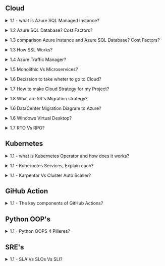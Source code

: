 ## Cloud

<a name="Cloud Migration"></a>

<details>
<summary>1.1 - what is Azure SQL Managed Instance?</summary><br><b>

Azure SQL Managed Instance
Designed for: Easy migration of on-premises SQL Server workloads to Azure with minimal changes—ideal for organizations wanting high compatibility with full SQL Server features.

Compatibility: Nearly 100% compatible with on-prem SQL Server, supporting cross-database queries, SQL Agent jobs, CLR integration, and more advanced capabilities not available in Azure SQL Database.

Control: More control over instance-level settings, network isolation (native VNet integration), and advanced security options—similar experience to managing on-prem SQL but without OS access.

Best for: Lift-and-shift migrations, applications that need legacy features, or complex SQL workloads needing broad SQL Server support.

Cost: Higher than Azure SQL Database, but often more cost-effective than running a full VM for complex/multiple databases.

Networking: Access via private virtual network only.

Deployment: Suited for customers with substantial SQL workloads requiring instance-scoped features and broader SQL Server compatibility.

</b></details>


<details>
<summary>1.2 Azure SQL Database? Cost Factors?</summary><br><b>


Azure SQL Database
Designed for: Modern, cloud-native applications that require a fully managed, scalable, and highly available relational database.

Compatibility: Supports most SQL Server features needed for typical applications—but does not support all instance-level or integration features (no cross-database queries, no SQL Agent, for example).

Simplicity & Scalability: Quick to provision; offers options like single databases and elastic pools, easy to scale up/down based on demand.

Best for: New app development, SaaS, web apps, and transactional workloads that don’t need full legacy SQL Server functions.

Cost: Generally less expensive than Managed Instance. Pay for only the resources you use.

Networking: Public and private connection options.

Deployment: Perfect for serverless use cases and companies needing rapid scalability with minimal administrative overhead.

Managed Instance is considerably more expensive for the same compute/storage, but justifies this with advanced compatibility and features for large, complex or legacy workloads.

Azure SQL Database is less costly and more flexible for scaling out hundreds/thousands of databases, especially with elastic pools and serverless compute.

Both offer licensing/commitment discounts and backup/retention as line items; storage costs are similar.

</b></details>

<details>
<summary>1.3 comparison Azure Instance and Azure SQL Database? Cost Factors? </summary><br><b>

Summary Table
Feature	Azure SQL Managed Instance	Azure SQL Database
Compatibility	Near-complete SQL Server	Most SQL features
Instance-level Features	Yes	No
Cross-database Queries	Yes	No
Network Isolation	VNet only	VNet & public options
Best for	Lift-and-shift, complex/legacy	New, cloud-native
Scalability	High (instance-level)	High (db-level)
Cost	Higher	Lower
Bottom line:

Choose Managed Instance for full SQL Server compatibility or migration with complex needs.

Choose Azure SQL Database for new cloud-first apps, microservices, or simple/medium workloads where cost, simplicity, and fast scaling matter most.

Hybrid and migration scenarios often start with Managed Instance for compatibility and then refactor toward Azure SQL Database for cost and modern agility.

</b></details>

<details>
<summary>1.3 How SSL Works? </summary><br><b>
  
When a client initiates a connection, it requests a secure (SSL/TLS) session.

The server presents its SSL certificate, issued by a trusted Certificate Authority (CA).

The client validates the server's certificate to establish authenticity and trust.

Both client and server negotiate encryption algorithms and session keys.

Data sent between client and server is encrypted using these keys, preventing eavesdropping or tampering.

Summary of SSL Steps in a Database Environment:

Client connects; requests SSL/TLS.

Server presents certificate; client validates it.

Both negotiate encryption method and key.

All communication in the session is encrypted.

</b></details>

<details>
<summary>1.4 Azure Traffic Manager? </summary><br><b>

Azure Traffic Manager is a DNS-based global traffic load balancer that enables you to distribute incoming traffic across multiple geographically dispersed endpoints, such as Azure regions, on-premises sites, or other cloud services. It directs client requests to the best available endpoint based on configurable traffic-routing methods, health monitoring, and failover policies.

Key Features of Azure Traffic Manager:
Global DNS-based traffic routing: Client DNS queries are resolved to the most appropriate service endpoint.

Multiple routing methods: Priority, weighted, performance (lowest latency), geographic, multi-value, and subnet-based routing to tailor traffic flow.

Health monitoring: Continuously checks the health of each endpoint and automatically removes unhealthy endpoints from rotation.

High availability and failover: In case of endpoint or even entire region failures, traffic is rerouted automatically to healthy endpoints to ensure service continuity.

Works with Azure and external/non-Azure endpoints: Can route traffic across cloud regions or on-premises infrastructure.

Improves performance: By directing users to the closest or best-performing endpoint globally, it reduces latency and enhances user experience.

Azure Traffic Manager is a global DNS-based traffic load balancer that controls how user traffic is distributed across multiple application endpoints (which can be in Azure, other clouds, or on-premises). It works by intercepting DNS queries for your application’s domain and responding with the IP address of the best endpoint based on configured traffic-routing rules and endpoint health.

Here’s how Azure Traffic Manager works in detail:

DNS-Level Operation:
Traffic Manager functions at the DNS layer (Application Layer/Layer 7). When a user tries to access your service, their device asks its DNS resolver to translate your domain name into an IP address.

DNS Query Resolution Process:

The client’s DNS resolver recursively queries authoritative DNS servers.

When the request reaches Azure Traffic Manager's DNS servers, Traffic Manager decides which endpoint to respond with based on:

Endpoint health (unhealthy endpoints are excluded).

The traffic-routing method you configured (e.g., priority, weighted, performance, geographic).

</b></details>

<details>
<summary>1.5 Monolithic Vs Microservices? </summary><br><b>
Monolithic Architecture
A single, unified application where all components (UI, business logic, data access) are tightly integrated and run as one unit.

Typically has a single codebase and a centralized database.

Easier to develop initially and simpler to deploy as just one package.

Components communicate internally through shared memory, resulting in faster communication.

Updating one part often requires redeploying the entire application.

Scaling is done by replicating the whole application, which can be inefficient.

Risk of a single point of failure affecting the entire system.

Best suited for simple, smaller applications or where rapid initial development is prioritized.

Microservices Architecture
The application is broken into small, independent, loosely coupled services, each handling a specific business function.

Each microservice has its own codebase, deployment, and often its own database.

Services communicate over networks, usually via APIs, which adds some latency.

Offers independent deployment and scaling of services, enabling efficient resource use.

Easier to update and maintain individual components without affecting the entire system.

Supports technological diversity, letting teams choose different languages or frameworks per service.

More complex to design, develop, debug, and manage due to distributed nature.

Better fault isolation—failure in one service usually does not bring down the whole application.

Ideal for large, complex, scalable applications needing flexibility and continuous delivery.

Summary Table
Aspect	Monolithic Architecture	Microservices Architecture
Structure	Single unified codebase & deployment	Multiple independent, loosely coupled services
Development	Initially simpler; later more complex to maintain	Complex initially; easier to maintain over time
Deployment	Single deployment unit	Independent deployment per service
Scalability	Scale entire application	Scale services independently
Technology Flexibility	Limited—one tech stack for entire app	High—choose best tech per service
Fault Tolerance	Single point of failure potential	Failure isolated to individual service
Communication	Internal, faster (shared memory)	Network calls, may introduce latency
Maintenance	Difficult as app grows	Easier with modularity and autonomy
Best For	Small to medium apps with less complexity	Large, complex, evolving applications
Choosing between the two depends on the application's size, complexity, scalability needs, team expertise, and business goals. Monolithic suits simpler, smaller apps or when rapid development is essential. Microservices excel at supporting large-scale, complex systems requiring flexibility, resilience, and frequent updates.

This distinction helps in designing modern, scalable, and maintainable software based on specific organizational contexts and future growth plans.
</b></details>

<details>
<summary>1.6 Decission to take wheter to go to Cloud? </summary><br><b>

Deciding between a traditional data center and cloud infrastructure depends on multiple critical factors:

1. Cost Structure
Data Center: High upfront capital for hardware, facilities, and staff, plus ongoing maintenance and energy costs. Economies of scale are only achieved at high, consistent utilization rates.

Cloud: No upfront hardware investment; pay-as-you-go for only what you use. Operational expenses can scale with business needs, but costs may become unpredictable with spikes in usage.

2. Scalability and Flexibility
Data Center: Scaling requires physical expansion, planning, hardware procurement, and time (often months). Capacity is fixed once provisioned, risking both over- and under-utilization.

Cloud: Resources can scale up or down instantly and in small increments, fitting variable or unpredictable workloads and enabling rapid experimentation or global reach.

3. Control, Customization, and Security
Data Center: Full control and visibility over hardware, software, network, and security. Suits organizations with strict compliance/regulatory, latency, or data residency needs.

Cloud: Security and configuration are shared with the provider. Modern cloud platforms offer robust security, but some organizations require direct oversight only possible on-premises. Custom hardware or deep system tuning is easier with traditional data centers.

4. Compliance and Regulatory Requirements
Data Center: Easier to physically secure data and demonstrate compliance in highly regulated sectors (finance, healthcare, government).

Cloud: Major providers possess numerous certifications, but highly specific or national standards may still require physical control only achievable on-premises.

5. Performance, Latency, and Availability
Data Center: Dedicated resources and network may yield lower and more predictable latency. Better for applications needing close-to-the-metal performance.

Cloud: Performance is usually high but can fluctuate due to shared infrastructure. High availability, redundancy, and disaster recovery come built-in, but at premium pricing.

6. Staffing and Operational Burden
Data Center: Needs specialized in-house staff for monitoring, upgrades, support, and security.

Cloud: Reduces staff needs since the provider manages physical hardware, much of the routine maintenance, and basic security.

7. Deployment and Resource Provisioning Speed
Data Center: New environments take time—install hardware, configure networks, etc.

Cloud: Provision new resources and services in minutes, accelerating project delivery and recovery from failures.

In summary:

Prefer cloud for agility, scalability, lower upfront costs, and rapidly changing or unpredictable workloads.

Choose data center if your organization must have close control, strict compliance, extreme customization, or already owns substantial infrastructure.

Hybrid approaches are increasingly popular, blending the predictability and control of data centers with the flexibility and global scalability of cloud platforms.

</b></details>

<details>
<summary>1.7 How to make Cloud Strategy for my Project? </summary><br><b>

1. How much I have time
2. Whether my App is stratigic? ( life time of an App, if it's not stratigic App then rehost )
3. Total Cost of Ownership by time and ROI
4. My Project Budget
5. Company Strategy ( IAAS/PAAS/SAAS )
6. Effort ( Low/Midium/high )
7. Spinkling --- Trim unused data first
8. Discover -  
   7.1 What App? --- ( Understand the type of App )  
   7.2 Performance? --- ( Right Sizing )  
   7.3 Dependencies? --- ( Grouping all the related service including monitoring )  
   7.4 App Value? --- ( Target Service )  
9. Asses:  
   8.1 Understand the type of App  
   8.2 Right Sizing  
   8.3 Grouping  
   8.4 Target Service  
10. Migrate  
   9.1 Plan ( Test Migration / Fail Back / Online/OffLine / Downtime / Notification / Intimation / Collaboration / Chnage Plan / CR's )  
   9.2 Migrate  
11. Optimize   

</b></details>


<details>
<summary> 1.8 What are 5R's Migration strategy? </summary><br><b>


5R's
1. Rehost - No Code Change ( life time of an App, if it's not stratigic App then rehost )
2. Refactor ( PAAS ) - No Code Changing - may be we want to avail some fetures of cloud, may be db instead of postgress Azuure Mysql data
3. Re-archietect - ( Changing DB, Code change, changing my application, shift to vm based app to container / Servreless etc )
4. Rebuild - ( To many changes then - Build from Scratch )
5. Replace
5R's Based on Effor level ( Low/Midium/high )
   
</b></details>

<details>
<summary>1.6 DataCenter Migration Diagram to Azure? </summary><br><b>
Summary
RTO tells you how long you can afford for your system to be down.
RPO tells you how much data loss is tolerable if a failure happens.

<img width="1500" height="1000" alt="image" src="https://github.com/user-attachments/assets/c711af62-f5da-413e-bf07-edaa2760fc26" />
<img width="740" height="338" alt="Screenshot 2025-08-13 at 1 14 02 AM" src="https://github.com/user-attachments/assets/8cbd6e18-e646-4aed-9f47-640b400d6e7f" />

Windows Virtual Desktop
Azure VMWare Service
Azure Kubernetes Service

</b></details>


<details>
<summary>1.6 Windows Virtual Desktop? </summary><br><b>

  
Windows Virtual Desktop, now known as Azure Virtual Desktop (AVD), is a comprehensive cloud-based desktop and application virtualization service provided by Microsoft on the Azure platform. It lets organizations securely deliver virtualized Windows desktops and remote applications to users anywhere, leveraging the scalability and reliability of Azure cloud infrastructure.

Key Features
Multi-Session & Single-Session: Run multiple user sessions on a single Windows 11 or Windows 10 Enterprise VM (exclusive in Azure), optimizing costs and resource usage. Alternatively, you can provide single-user desktops for a personal experience.

Full Desktop or Apps: Publish entire desktops or individual apps (RemoteApps) to users, depending on organizational needs.

Broad Device Support: Access virtual desktops from almost any device via Remote Desktop clients or web browsers, including Windows, Mac, iOS, Android, and even thin clients.

Simplified Management: Centralized, unified management for deploying desktops, apps, and updates; scalable configuration without running on-premises gateways or brokers.

Optimized for Microsoft 365: Enhanced experience and performance for Microsoft 365 Apps for enterprise in multi-user scenarios.

Hybrid & On-Prem Integration: Supports hybrid environments to connect on-premises infrastructure with Azure-based virtual desktops.

Security: Secure connections (TLS), integration with Azure Active Directory, multi-factor authentication, and management of user roles and access.

Cost Management: Pay-as-you-go pricing for consumed Azure VM and storage resources; autoscale features to match user demand and control costs.

How Windows/Azure Virtual Desktop Works
Deployment: Set up host pools (collections of Azure VMs) that serve as session hosts for virtual desktops and apps.

User Authentication: Uses Azure Active Directory (AAD) for authentication and authorization.

Connection: Users log in from any supported device and connect via secure Remote Desktop Protocol (RDP) sessions to their virtual desktops or apps.

Session Management: Supports both persistent (personal) and non-persistent (pooled) desktop experiences to suit different user profiles and business needs.

Monitoring and Scaling: Integrated tools for monitoring usage, health, and performance, plus built-in auto-scaling for maximum efficiency.

Common Use Cases
Remote workforce enablement

BYOD (Bring Your Own Device) scenarios

Secure access for contractors/third parties

Disaster recovery and business continuity

Legacy application hosting and modernization

Advantages
Rapid deployment and scaling of desktop environments

Reduce hardware overhead and administrative burden

Native support for Windows 11/10 multi-session and legacy Windows Server applications

Easy integration with existing Microsoft licensing

In summary:
Azure (Windows) Virtual Desktop empowers organizations to deliver secure, scalable, and flexible Windows desktop experiences from the Azure cloud, supporting modern remote work, application compatibility, and efficient IT operations.

Related
How does Azure Virtual Desktop enhance remote desktop security and scalability
What are the cost benefits of using multi-session Windows 11 in Azure Virtual Desktop
How do Persistent and Non-Persistent WVD modes impact user experience and management
What are the main differences between Azure Virtual Desktop and Windows 365
How can I migrate existing RDS deployments to Azure Virtual Desktop efficiently

</b></details>

<details>
<summary>1.7 RTO Vs RPO? </summary><br><b>
  
<img width="1001" height="471" alt="image" src="https://github.com/user-attachments/assets/7f651290-1908-4b8d-804e-b12b855ec80a" />

</b></details>

## Kubernetes

<a name="Kubernetes Interview"></a>

<details>
<summary>1.1 - what is Kubernetes Operator and how does it works?</summary><br><b>

A Kubernetes Operator is a powerful mechanism to automate application-specific operations in clusters, making it easier to deploy, manage, and scale stateful or complex software on Kubernetes with the reliability and repeatability expected of cloud-native infrastructure.

Why Use Operators?
Declarative management: Interact with apps through familiar kubectl commands, just like built-in resources.

Consistency: Repeatable, automated operational workflows reduce human error.

Advanced automation: Handles both Day 1 (install/configure) and Day 2 (update/backup/restore) operations.

Key Concepts
Custom Resources (CRs) and CRDs: Operators introduce Custom Resource Definitions (CRDs), allowing you to define and manage custom application objects in your cluster, using standard Kubernetes APIs and tools.

Controller Logic: The operator runs a control loop, constantly monitoring the actual state of an application and its components in the cluster, and acting to reconcile it with the desired state specified in the custom resource.

Automation: Operators can automate complex tasks such as installation, configuration, upgrades, scaling, backups, restoration, failure recovery, and even custom workflows for stateful applications.

Extensibility: They allow you to extend Kubernetes beyond built-in resources, packaging domain-specific knowledge for managing sophisticated software systems (e.g., databases, queues, monitoring systems) as if each were a first-class Kubernetes object.

Example Use Cases
Auto-deploying and scaling databases like PostgreSQL or MongoDB.

Orchestrating periodic backups and handling disaster recovery.

Rolling out software upgrades and schema migrations safely.
</b></details>

<details>
<summary>1.1 - Kubernetes Services, Explain each?</summary><br><b>
In Kubernetes, a Service is a fundamental concept that defines a logical set of Pods and a policy for accessing them. Pods are ephemeral, meaning they can be created, destroyed, and replaced at any time, leading to a constant change in their IP addresses. A Service provides a stable, persistent network endpoint (a stable IP address and DNS name) that other applications can use to communicate with the Pods, regardless of their individual IP addresses.

Here are the main types of Kubernetes Services:

1. ClusterIP (Default)
Definition: This is the default and most common Service type. It exposes the Service on a cluster-internal IP address.

Access: The Service is only reachable from within the Kubernetes cluster. It is not accessible from the outside.

Use Case: Ideal for internal communication between different components of your application, such as a frontend talking to a backend service.

2. NodePort
Definition: This type of Service exposes the application on a static port on each Node's IP address.

Access: The Service is accessible from outside the cluster by connecting to any of the cluster Nodes on the specified NodePort (e.g., NodeIP:NodePort).

Use Case: Useful for simple external access to your application, especially in development or testing environments, or when you want to use your own load balancer.

3. LoadBalancer
Definition: This Service type is an extension of NodePort. It provisions an external load balancer from a supported cloud provider (like AWS, GCP, or Azure) and assigns a public IP address to the Service.

Access: External clients can access the Service using the public IP address provided by the cloud provider's load balancer. The traffic is then routed to the Pods.

Use Case: The most common way to expose an application to the internet in a production environment, as it provides high availability and traffic distribution.

4. ExternalName
Definition: An ExternalName Service maps a Service to a DNS name. It does not create any proxying, load balancing, or internal IP address.

Access: When a client in the cluster makes a request to the Service's DNS name, the Kubernetes DNS service returns a CNAME record to the external name.

Use Case: Used to provide a simple, internal alias for an external service (e.g., a database running outside the cluster or a service in a different namespace).

5. Headless
Definition: A "headless" Service is a special case of a Service that does not get a stable ClusterIP.

Access: Instead of a single ClusterIP, the Kubernetes DNS service returns the IP addresses of all the Pods that the Service selects. This allows clients to connect directly to the Pods.

Use Case: Useful for stateful applications or when you need direct control over which Pod to connect to, such as for a database cluster where each replica needs to be addressed individually.
</b></details>

<details>
  
<summary>1.1 - Karpentar Vs Cluster Auto Scaller?</summary><br><b>

Cluster autoscaller 
Pods (VPA + HPA declaired full) -> Call API of auto-scaller Pool -> Node Pool -> Instance Service (EC2) --- Conclussion Time Consuming

Karpentar
Pods (VPA + HPA declaired full) -> Call API Instance Service (EC2) --- Conclussion Time saver than Cluster AutoScaller

Cluster Autoscaller always need same configuration EC2 Instance
where as in Karpenter we can call any size of EC2 instatance into Kubernetes Cluster Pool.

Karpentar provides prometheus metrics hence it;s provide certain level of visibility. 

Karpentar deployed several CRDsfrom it's Helm

NodeClass
- EC2NodeClass - AWS - To Map each Node in NodePool available in the each Node Porovide.
- AKSNodeClass - Azure 
- ECSNodeClass - Alibaba
NodePool - is refereing to NodeClass allwing Karpenter to doing task properly
- It has certain level of config for kubelet how should it behave refering maximum number pods or restrict resource size etc.
- But most important it help to create NodePool on which define its type of Nodes we are looking for depending on NodePool Node.
NodeClaim - 
- Karpenter will create or delete the Node depending on the demand by Pod or the Cluster.
- Karpenter Pod (demand) -> NodeClaim -> Karpenter -> EC2 -> Karpenter -> Node (Update) 
Karpenter will disrupt Node depending on "Epmty" / "UnderUtilize" / "Drifted"

Ref: https://www.youtube.com/watch?v=THj__UYiq90

</b></details>

 
## GiHub Action

<a name="GitHub Action"></a>

<details>

<summary>1.1 - The key components of GitHub Actions?</summary><br><b>

Workflow: A workflow is a YAML-defined automated process stored in the .github/workflows/ directory of your repository. It consists of one or more jobs and can be triggered by specific events (like push, pull_request), manually, or on a schedule. Multiple workflows can exist per repository, each handling different automation tasks.

Event (Trigger): An event is any activity that occurs in your repository, such as a code push, pull request, issue creation, or a scheduled timer. Events are what initiate (trigger) the workflows.

Job: A job is a set of steps that run in the same environment (runner), either sequentially or in parallel with other jobs. Jobs can be dependent on each other or run independently, providing workflow flexibility.

Step: Steps are individual tasks or command executions within a job. Each step might run a shell script or invoke an action. Steps within a job share the same runner and environment, allowing them to pass data between each other.

Action: An action is a pre-built, reusable code package that performs a specific task within a workflow—for example, checking out your code, setting up Node.js, or sending notifications. Actions can be used from the GitHub Marketplace or custom-developed for your needs.

Runner: The runner is the machine (virtual or self-hosted) that executes the jobs in your workflows. GitHub provides hosted runners on Linux, Windows, and macOS, or you can configure your own self-hosted runners for custom needs.

Artifacts: Files or directories (such as build results, logs, or reports) created and uploaded at the end of a job/run, allowing you to access and use job outputs later in the pipeline.

Secrets: Encrypted environment variables (like API keys, tokens, passwords) that can be used securely within workflows. These are managed via GitHub’s settings and exposed only at runtime.

Together, these components enable the automation of build, test, deployment, and other software lifecycle tasks directly in your GitHub repository, with powerful flexibility and integration options.

Related
What are the core components that make up a GitHub Action workflow
How do jobs and steps interact within a GitHub Action
Why are reusable actions important for workflow efficiency
How do GitHub-hosted and self-hosted runners differ in executing workflows
What role does event triggering play in initiating a GitHub Action

</b></details>

## Python OOP's

<a name="Python OOP's"></a>

<details>

<summary>1.1 - Python OOPS 4 Pilleres?</summary><br><b>

Object-Oriented Programming (OOP) is a core concept in Python, and interview questions often revolve around its principles and practical application. Here's a breakdown of key topics you should be prepared to discuss:

1. The Four Pillars of OOP

Encapsulation: The concept of bundling data (attributes) and methods that operate on that data into a single unit (a class). It involves controlling access to the internal state of an object to prevent direct modification.

Inheritance: A mechanism for creating a new class (a subclass) from an existing class (a superclass). The subclass inherits the attributes and methods of the superclass, promoting code reuse.

Polymorphism: The ability of an object to take on many forms. In Python, this often refers to method overriding (a subclass providing its own implementation of a method defined in its superclass) or how a single operator (like +) can behave differently with different data types (e.g., adding numbers vs. concatenating strings).

Abstraction: The process of simplifying complex reality by modeling classes based on essential properties and behaviors, while hiding unnecessary details. This is often achieved using abstract classes and methods, which are meant to be subclassed and implemented.

<img width="1398" height="511" alt="Screenshot 2025-08-14 at 12 06 27 PM" src="https://github.com/user-attachments/assets/0976beb2-2327-4c94-b533-dab19c36e9ef" />
<img width="1433" height="783" alt="Screenshot 2025-08-14 at 12 06 57 PM" src="https://github.com/user-attachments/assets/a038f878-5da9-47d0-a88a-2d90395378d5" />
<img width="1363" height="792" alt="Screenshot 2025-08-14 at 12 07 12 PM" src="https://github.com/user-attachments/assets/a6452a20-55d3-47ed-ab64-37ccef01fb0c" />

<img width="1417" height="781" alt="Screenshot 2025-08-14 at 12 07 34 PM" src="https://github.com/user-attachments/assets/e0ef3da5-98ab-4744-946c-0723a6740310" />
<img width="1419" height="777" alt="Screenshot 2025-08-14 at 12 07 54 PM" src="https://github.com/user-attachments/assets/e9757f80-1390-40ce-8f90-8b4de61fb8a3" />
</b></details>

## SRE's

<a name="SRE's"></a>

<details>

<summary>1.1 - SLA Vs SLOs Vs SLI?</summary><br><b>
1. SLA – Service Level Agreement
What it is: A formal, legally binding contract between a service provider and a customer that specifies measurable service commitments (e.g., 99.9% uptime, 1-hour ticket response, etc.) and the consequences if they’re not met (like service credits or penalties).

Audience: Customers, legal/business teams, service provider.

Implication: SLA violations usually result in financial or contractual penalties and affect trust.

2. SLO – Service Level Objective
What it is: A specific, measurable internal goal set by the service provider to help ensure SLA commitments are met. An SLO is generally a target percentage or threshold (e.g., “99.95% of requests in a month must complete under 300ms”).

Audience: Engineering/operations teams.

Implication: SLOs guide operations, reliability engineering, and trigger corrective actions when not met—no direct legal penalty, but often prompt process reviews or feature freezes.

3. SLI – Service Level Indicator
What it is: A quantitative metric or measure of service performance; it’s the actual value recorded (e.g., measured uptime for the past 30 days or average response time).

Audience: Technical/development teams, monitoring, and operations.

Implication: SLIs are the raw data points that show if SLO targets (and thus SLA obligations) are being met. For example, if SLO is 99.9% availability, SLI might record actual availability of 99.87% for last month.

<img width="739" height="347" alt="Screenshot 2025-08-13 at 1 14 15 AM" src="https://github.com/user-attachments/assets/ebecd80f-fc7e-4dc8-a170-8738f412aac7" />


